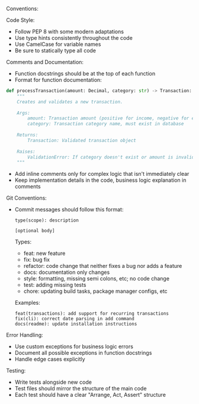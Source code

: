 Conventions:

Code Style:
- Follow PEP 8 with some modern adaptations
- Use type hints consistently throughout the code
- Use CamelCase for variable names
- Be sure to statically type all code

Comments and Documentation:
- Function docstrings should be at the top of each function
- Format for function documentation:
```python
def processTransaction(amount: Decimal, category: str) -> Transaction:
    """
    Creates and validates a new transaction.
    
    Args:
        amount: Transaction amount (positive for income, negative for expenses)
        category: Transaction category name, must exist in database
        
    Returns:
        Transaction: Validated transaction object
        
    Raises:
        ValidationError: If category doesn't exist or amount is invalid
    """
```
- Add inline comments only for complex logic that isn't immediately clear
- Keep implementation details in the code, business logic explanation in comments

Git Conventions:
- Commit messages should follow this format:
  ```
  type(scope): description
  
  [optional body]
  ```
  Types:
  - feat: new feature
  - fix: bug fix
  - refactor: code change that neither fixes a bug nor adds a feature
  - docs: documentation only changes
  - style: formatting, missing semi colons, etc; no code change
  - test: adding missing tests
  - chore: updating build tasks, package manager configs, etc

  Examples:
  ```
  feat(transactions): add support for recurring transactions
  fix(cli): correct date parsing in add command
  docs(readme): update installation instructions
  ```

Error Handling:
- Use custom exceptions for business logic errors
- Document all possible exceptions in function docstrings
- Handle edge cases explicitly

Testing:
- Write tests alongside new code
- Test files should mirror the structure of the main code
- Each test should have a clear "Arrange, Act, Assert" structure